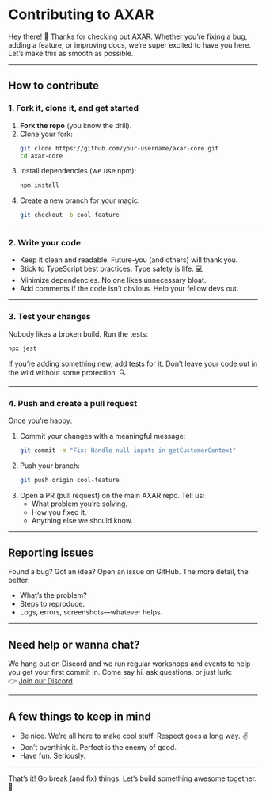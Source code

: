 # Contributing to AXAR

Hey there! 👋 Thanks for checking out AXAR. Whether you’re fixing a bug, adding a feature, or improving docs, we’re super excited to have you here. Let’s make this as smooth as possible.

---

## How to contribute

### 1. Fork it, clone it, and get started

1. **Fork the repo** (you know the drill).
2. Clone your fork:
   ```bash
   git clone https://github.com/your-username/axar-core.git
   cd axar-core
   ```
3. Install dependencies (we use npm):
   ```bash
   npm install
   ```
4. Create a new branch for your magic:
   ```bash
   git checkout -b cool-feature
   ```

---

### 2. Write your code

- Keep it clean and readable. Future-you (and others) will thank you.
- Stick to TypeScript best practices. Type safety is life. 💻
- Minimize dependencies. No one likes unnecessary bloat.
- Add comments if the code isn’t obvious. Help your fellow devs out.

---

### 3. Test your changes

Nobody likes a broken build. Run the tests:

```bash
npx jest
```

If you’re adding something new, add tests for it. Don’t leave your code out in the wild without some protection. 🔍

---

### 4. Push and create a pull request

Once you’re happy:

1. Commit your changes with a meaningful message:
   ```bash
   git commit -m "Fix: Handle null inputs in getCustomerContext"
   ```
2. Push your branch:
   ```bash
   git push origin cool-feature
   ```
3. Open a PR (pull request) on the main AXAR repo. Tell us:
   - What problem you’re solving.
   - How you fixed it.
   - Anything else we should know.

---

## Reporting issues

Found a bug? Got an idea? Open an issue on GitHub. The more detail, the better:

- What’s the problem?
- Steps to reproduce.
- Logs, errors, screenshots—whatever helps.

---

## Need help or wanna chat?

We hang out on Discord and we run regular workshops and events to help you get your first commit in. Come say hi, ask questions, or just lurk:  
👉 [Join our Discord](https://discord.gg/4h8fUZTWD9)

---

## A few things to keep in mind

- Be nice. We’re all here to make cool stuff. Respect goes a long way. ✌️
- Don’t overthink it. Perfect is the enemy of good.
- Have fun. Seriously.

---

That’s it! Go break (and fix) things. Let’s build something awesome together. 🚀
